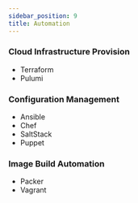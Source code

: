```yaml
---
sidebar_position: 9
title: Automation
---
```


### Cloud Infrastructure Provision

- Terraform
- Pulumi

### Configuration Management

- Ansible
- Chef
- SaltStack
- Puppet

### Image Build Automation

- Packer
- Vagrant

